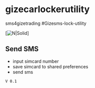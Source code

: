 # gizecarlockerutility
sms4gizetrading
#Gizesms-lock-utility 

[![N|Solid](https://binishare.com/binishare_logo_ico.png)]

## Send SMS

* input simcard number
* save simcard to shared preferences
* send sms

`V 0.1 `

